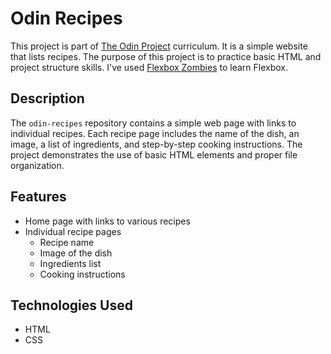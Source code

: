 # Odin Recipes

This project is part of [The Odin Project](https://www.theodinproject.com) curriculum. It is a simple website that lists recipes. The purpose of this project is to practice basic HTML and project structure skills.
I've used [Flexbox Zombies](https://mastery.games/flexboxzombies/) to learn Flexbox.

## Description

The `odin-recipes` repository contains a simple web page with links to individual recipes. Each recipe page includes the name of the dish, an image, a list of ingredients, and step-by-step cooking instructions. The project demonstrates the use of basic HTML elements and proper file organization.

## Features

- Home page with links to various recipes
- Individual recipe pages
  - Recipe name
  - Image of the dish
  - Ingredients list
  - Cooking instructions

## Technologies Used

- HTML
- CSS

